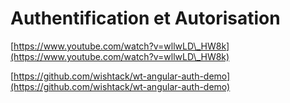# Authentification et Autorisation



[https://www.youtube.com/watch?v=wllwLD\_HW8k](https://www.youtube.com/watch?v=wllwLD\_HW8k)

[https://github.com/wishtack/wt-angular-auth-demo](https://github.com/wishtack/wt-angular-auth-demo)

